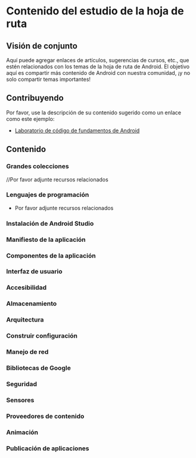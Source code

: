 # Contenido del estudio de la hoja de ruta

## Visión de conjunto

Aquí puede agregar enlaces de artículos, sugerencias de cursos, etc., que estén relacionados con los temas de la hoja de ruta de Android. El objetivo aquí es compartir más contenido de Android con nuestra comunidad, ¡y no solo compartir temas importantes!

## Contribuyendo
Por favor, use la descripción de su contenido sugerido como un enlace como este ejemplo:
* [Laboratorio de código de fundamentos de Android](https://codelabs.developers.google.com/codelabs/android-training-welcome/index.html?index=..%2F..index#0)

## Contenido
### Grandes colecciones
//Por favor adjunte recursos relacionados



### Lenguajes de programación
* Por favor adjunte recursos relacionados

### Instalación de Android Studio

### Manifiesto de la aplicación

### Componentes de la aplicación

### Interfaz de usuario

### Accesibilidad

### Almacenamiento

### Arquitectura

### Construir configuración

### Manejo de red
### Bibliotecas de Google
### Seguridad
### Sensores
### Proveedores de contenido
### Animación
### Publicación de aplicaciones
